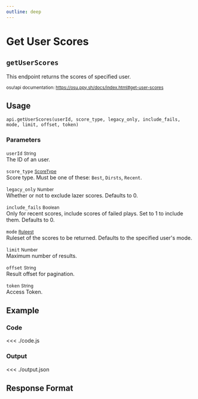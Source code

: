 ```yaml
---
outline: deep
---
```


# Get User Scores <Badge type="info" text="GET"/>

## `getUserScores`

This endpoint returns the scores of specified user.

<small>osu!api documentation: https://osu.ppy.sh/docs/index.html#get-user-scores</small>

## Usage

`api.getUserScores(userId, score_type, legacy_only, include_fails, mode, limit, offset, token)`

### Parameters

`userId` <small>String</small><br>
The ID of an user.

`score_type` <small>[ScoreType](../../types/score-type)</small><br>
Score type. Must be one of these: `Best`, `Dirsts`, `Recent`.

`legacy_only` <small>Number</small><br>
Whether or not to exclude lazer scores. Defaults to 0.

`include_fails` <small>Boolean</small><br>
Only for recent scores, include scores of failed plays. Set to 1 to include them. Defaults to 0.

`mode` <small>[Ruleest](../../types/ruleset)</small><br>
Ruleset of the scores to be returned. Defaults to the specified user's mode.

`limit` <small>Number</small><br>
Maximum number of results.

`offset` <small>String</small><br>
Result offset for pagination.

`token` <small>String</small><br>
Access Token.

## Example

### Code
<<< ./code.js

### Output
<<< ./output.json

## Response Format

<!--@include: ./response.md-->